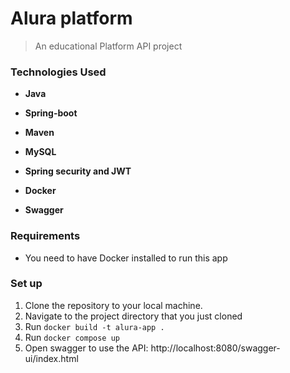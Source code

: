 # Alura platform

> An educational Platform API project

### Technologies Used

- **Java**

- **Spring-boot**

- **Maven**

- **MySQL**

- **Spring security and JWT**

- **Docker**

- **Swagger**

### Requirements

- You need to have Docker installed to run this app

### Set up

1. Clone the repository to your local machine.
2. Navigate to the project directory that you just cloned
3. Run `docker build -t alura-app .`
4. Run `docker compose up`
5. Open swagger to use the API: http://localhost:8080/swagger-ui/index.html


